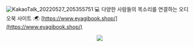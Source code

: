![KakaoTalk_20220527_205355751](https://user-images.githubusercontent.com/61370487/171013112-796a9d06-6b91-4012-9af7-ee9ccfb20eaf.png)
:computer: 다양한 사람들의 목소리를 연결하는 오디오북 사이트 
::earth_asia:  [https://www.eyagibook.shop/](https://www.eyagibook.shop/)
<p align="center">
<a href="[https://balanced-desk-3a4.notion.site/EYAGI-06e6113484324fe8ba37ec83e5e70b8d](https://www.notion.so/EYAGI-06e6113484324fe8ba37ec83e5e70b8d)”><img src="[https://img.shields.io/badge/Notion-%23000000.svg?style=for-the-badge&logo=notion&logoColor=white](https://img.shields.io/badge/Notion-%23000000.svg?style=for-the-badge&logo=notion&logoColor=white)&link=[https://balanced-desk-3a4.notion.site/EYAGI-06e6113484324fe8ba37ec83e5e70b8d](https://www.notion.so/EYAGI-06e6113484324fe8ba37ec83e5e70b8d)"/></a>
<a href="https://www.instagram.com/_eyagi"><img src="https://img.shields.io/badge/Instagram-%23E4405F.svg?style=for-the-badge&logo=Instagram&logoColor=white&link=https://www.instagram.com/_eyagi"/></p>
